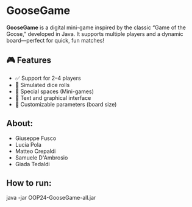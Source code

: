 # GooseGame

**GooseGame** is a digital mini-game inspired by the classic “Game of the Goose,” developed in Java. It supports multiple players and a dynamic board—perfect for quick, fun matches!

## 🎮 Features

- ✅ Support for 2–4 players  
- 🎲 Simulated dice rolls  
- 🏁 Special spaces (Mini-games)  
- 👀 Text and graphical interface  
- 🔧 Customizable parameters (board size)  

## About:
- Giuseppe Fusco
- Lucia Pola
- Matteo Crepaldi
- Samuele D'Ambrosio
- Giada Tedaldi

## How to run:
java -jar OOP24-GooseGame-all.jar
